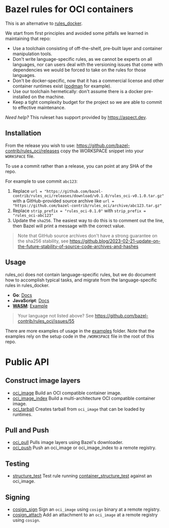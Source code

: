 # Bazel rules for OCI containers

This is an alternative to [rules_docker](https://github.com/bazelbuild/rules_docker).

We start from first principles and avoided some pitfalls we learned in maintaining that repo:

- Use a toolchain consisting of off-the-shelf, pre-built layer and container manipulation tools.
- Don't write language-specific rules, as we cannot be experts on all languages, nor can users deal with the versioning issues
  that come with dependencies we would be forced to take on the rules for those languages.
- Don't be docker-specific, now that it has a commercial license and other container runtimes exist ([podman](https://podman.io/) for example).
- Use our toolchain hermetically: don't assume there is a docker pre-installed on the machine.
- Keep a tight complexity budget for the project so we are able to commit to effective maintenance.

_Need help?_ This ruleset has support provided by https://aspect.dev.

## Installation

From the release you wish to use: <https://github.com/bazel-contrib/rules_oci/releases>
copy the WORKSPACE snippet into your `WORKSPACE` file.

To use a commit rather than a release, you can point at any SHA of the repo.

For example to use commit `abc123`:

1. Replace `url = "https://github.com/bazel-contrib/rules_oci/releases/download/v0.1.0/rules_oci-v0.1.0.tar.gz"`
   with a GitHub-provided source archive like `url = "https://github.com/bazel-contrib/rules_oci/archive/abc123.tar.gz"`
1. Replace `strip_prefix = "rules_oci-0.1.0"` with `strip_prefix = "rules_oci-abc123"`
1. Update the `sha256`. The easiest way to do this is to comment out the line, then Bazel will
   print a message with the correct value.

> Note that GitHub source archives don't have a strong guarantee on the sha256 stability, see
> <https://github.blog/2023-02-21-update-on-the-future-stability-of-source-code-archives-and-hashes>

## Usage

rules_oci does not contain language-specific rules, but we do document how to accomplish typical tasks, and migrate from the language-specific rules in rules_docker.

- **Go**: [Docs](docs/go.md)
- **JavaScript**: [Docs](docs/javascript.md)
- [**WASM**](https://docs.docker.com/desktop/wasm/): [Example](e2e/wasm/BUILD.bazel)

> Your language not listed above? See https://github.com/bazel-contrib/rules_oci/issues/55

There are more examples of usage in the [examples](examples/) folder.
Note that the examples rely on the setup code in the `/WORKSPACE` file in the root of this repo.

# Public API

## Construct image layers

- [oci_image](docs/image.md) Build an OCI compatible container image.
- [oci_image_index](docs/image_index.md) Build a multi-architecture OCI compatible container image.
- [oci_tarball](docs/tarball.md) Creates tarball from `oci_image` that can be loaded by runtimes.

## Pull and Push

- [oci_pull](docs/pull.md) Pulls image layers using Bazel's downloader.
- [oci_push](docs/push.md) Push an oci_image or oci_image_index to a remote registry.

## Testing

- [structure_test](docs/structure_test.md) Test rule running [container_structure_test](https://github.com/GoogleContainerTools/container-structure-test) against an oci_image.

## Signing

- [cosign_sign](docs/cosign_sign.md) Sign an `oci_image` using `cosign` binary at a remote registry.
- [cosign_attach](docs/cosign_attach.md) Add an attachment to an `oci_image` at a remote registry using `cosign`.

